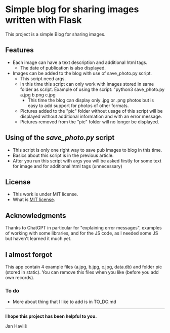 # Simple blog for sharing images written with Flask

This project is a simple Blog for sharing images.

## Features

- Each image can have a text description and additional html tags. 
  - The date of publication is also displayed.
- Images can be added to the blog with use of save_photo.py script. 
  - This script need args.
  - In this time this script can only work with images stored in same folder as script.
    Example of using the script: "python3 save_photo.py a.jpg b.png c.jpg
    - This time the blog can display only .jpg or .png photos but is easy to add 
support for photos of other formats.
  - Pictures added to the "pic" folder without usage of this script will be displayed 
without additional information and with an error message.
  - Pictures removed from the "pic" folder will no longer be displayed.

## Using of the *save_photo.py* script

- This script is only one right way to save pub images to blog in this time.
- Basics about this script is in the previous article.
- After you run this script with args you will be asked firstly for some text for
image and for additional html tags (unnecessary)

## License

- This work is under MIT license.
- What is [MIT license](https://en.wikipedia.org/wiki/MIT_License  "About MIT license on wikipedia.org").

## Acknowledgments

Thanks to ChatGPT in particular for "explaining error messages", examples of working
with some libraries, and for the JS code, as I needed some JS but haven't learned it 
much yet.

## I almost forgot

This app contain 4 example files (a.jpg, b.jpg, c.jpg, data.db) and folder pic 
(stored in static). You can remove this files when you like (before you add own
records).

### To do

- More about thing that I like to add is in TO_DO.md

***

**I hope this project has been helpful to you.**

Jan Havliš 